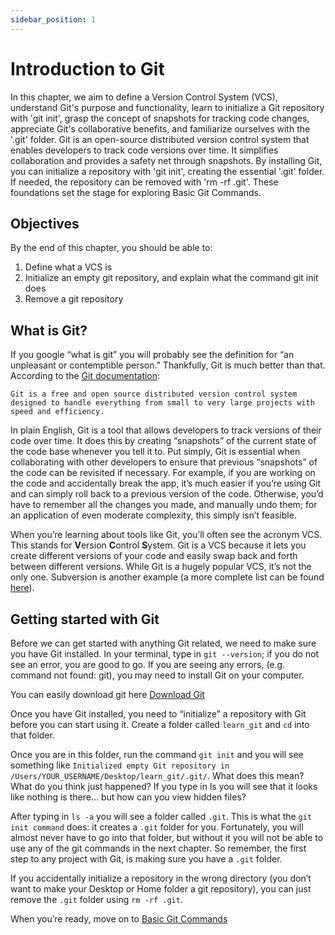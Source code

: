 ```yaml
---
sidebar_position: 1
---
```


# Introduction to Git

In this chapter, we aim to define a Version Control System (VCS), understand Git's purpose and functionality, learn to initialize a Git repository with 'git init', grasp the concept of snapshots for tracking code changes, appreciate Git's collaborative benefits, and familiarize ourselves with the '.git' folder. Git is an open-source distributed version control system that enables developers to track code versions over time. It simplifies collaboration and provides a safety net through snapshots. By installing Git, you can initialize a repository with 'git init', creating the essential '.git' folder. If needed, the repository can be removed with 'rm -rf .git'. These foundations set the stage for exploring Basic Git Commands.

## Objectives

By the end of this chapter, you should be able to:

1. Define what a VCS is
2. Initialize an empty git repository, and explain what the command git init does
3. Remove a git repository

## What is Git?
If you google “what is git” you will probably see the definition for “an unpleasant or contemptible person.” Thankfully, Git is much better than that. According to the [Git documentation](https://git-scm.com/):

   `Git is a free and open source distributed version control system designed to handle everything from small to very large projects with speed and efficiency.`

In plain English, Git is a tool that allows developers to track versions of their code over time. It does this by creating “snapshots” of the current state of the code base whenever you tell it to. Put simply, Git is essential when collaborating with other developers to ensure that previous “snapshots” of the code can be revisited if necessary. For example, if you are working on the code and accidentally break the app, it’s much easier if you’re using Git and can simply roll back to a previous version of the code. Otherwise, you’d have to remember all the changes you made, and manually undo them; for an application of even moderate complexity, this simply isn’t feasible.

When you’re learning about tools like Git, you’ll often see the acronym VCS. This stands for **V**ersion **C**ontrol **S**ystem. Git is a VCS because it lets you create different versions of your code and easily swap back and forth between different versions. While Git is a hugely popular VCS, it’s not the only one. Subversion is another example (a more complete list can be found [here](https://en.wikipedia.org/wiki/List_of_version_control_software)).

## Getting started with Git

Before we can get started with anything Git related, we need to make sure you have Git installed. In your terminal, type in `git --version`; if you do not see an error, you are good to go. If you are seeing any errors, (e.g. command not found: git), you may need to install Git on your computer.

You can easily download git here [Download Git](https://git-scm.com/download)

Once you have Git installed, you need to “initialize” a repository with Git before you can start using it. Create a folder called `learn_git` and `cd` into that folder.

Once you are in this folder, run the command `git init` and you will see something like `Initialized empty Git repository in /Users/YOUR_USERNAME/Desktop/learn_git/.git/`. What does this mean? What do you think just happened? If you type in ls you will see that it looks like nothing is there… but how can you view hidden files?

After typing in `ls -a` you will see a folder called `.git`. This is what the `git init command` does: it creates a `.git` folder for you. Fortunately, you will almost never have to go into that folder, but without it you will not be able to use any of the git commands in the next chapter. So remember, the first step to any project with Git, is making sure you have a `.git` folder.

If you accidentally initialize a repository in the wrong directory (you don’t want to make your Desktop or Home folder a git repository), you can just remove the `.git` folder using `rm -rf .git`.

When you’re ready, move on to [Basic Git Commands](/docs/tutorial-basics/basic-git-commands.md)

